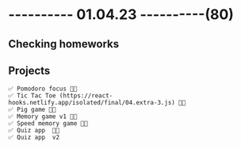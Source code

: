 # ---------- 01.04.23 ----------(80)

## Checking homeworks

## Projects

    ✅ Pomodoro focus 👍🏻
    ✅ Tic Tac Toe (https://react-hooks.netlify.app/isolated/final/04.extra-3.js) 👍🏻
    ✅ Pig game 👍🏻
    ✅ Memory game v1 👍🏻
    ✅ Speed memory game 👍🏻
    ✅ Quiz app  👍🏻
    ✅ Quiz app  v2
